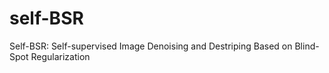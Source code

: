 # self-BSR
Self-BSR: Self-supervised Image Denoising and Destriping Based on Blind-Spot Regularization
